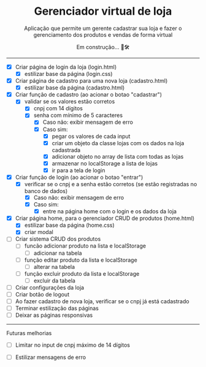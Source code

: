 <h1 align="center">Gerenciador virtual de loja</h1>
<p align="center">Aplicação que permite um gerente cadastrar sua loja e fazer o gerenciamento dos produtos e vendas de forma virtual</p>
<p align="center">Em construção... 🚧🛠 

---

- [x] Criar página de login da loja (login.html)
  - [x] estilizar base da página (login.css)
- [x] Criar página de cadastro para uma nova loja (cadastro.html)
  - [x] estilizar base da página (cadastro.html)
- [x] Criar função de cadastro (ao acionar o botao "cadastrar")
  - [x] validar se os valores estão corretos
    - [x] cnpj com 14 dígitos
    - [x] senha com mínimo de 5 caracteres
      - [x] Caso não: exibir mensagem de erro
      - [x] Caso sim:    
        - [x] pegar os valores de cada input
        - [x] criar um objeto da classe lojas com os dados na loja cadastrada
        - [x] adicionar objeto no array de lista com todas as lojas
        - [x] armazenar no localStorage a lista de lojas
        - [x] ir para a tela de login
- [x] Criar função de login (ao acionar o botao "entrar")
  - [x] verificar se o cnpj e a senha estão corretos (se estão registradas no banco de dados)
    - [x] Caso não: exibir mensagem de erro
    - [x] Caso sim:
      - [x] entre na página home com o login e os dados da loja
- [x] Criar página home, para o gerenciador CRUD de produtos (home.html)
  - [x] estilizar base da página (home.css)
  - [x] criar modal
- [ ] Criar sistema CRUD dos produtos
  - [ ] funcão adicionar produto na lista e localStorage
    -[ ] adicionar na tabela
  - [ ] função editar produto da lista e localStorage
    - [ ] alterar na tabela
  - [ ] função excluir produto da lista e localStorage
    - [ ] excluir da tabela
- [ ] Criar configurações da loja
- [ ] Criar botão de logout
- [ ] Ao fazer cadastro de nova loja, verificar se o cnpj já está cadastrado
- [ ] Terminar estilização das páginas
- [ ] Deixar as páginas responsivas

---

Futuras melhorias
- [ ] Limitar no input de cnpj máximo de 14 dígitos
- [ ] Estilizar mensagens de erro

